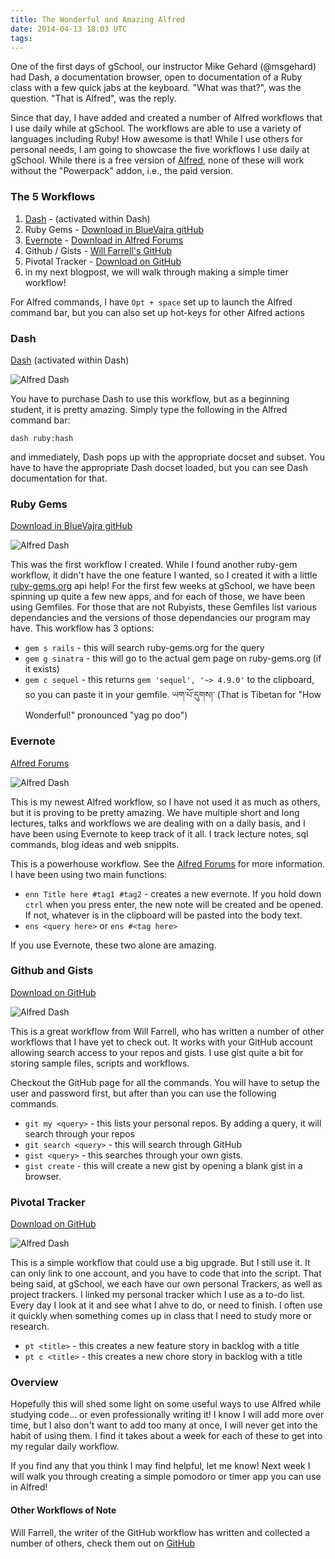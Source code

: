 ```yaml
---
title: The Wonderful and Amazing Alfred
date: 2014-04-13 18:03 UTC
tags:
---
```


One of the first days of gSchool, our instructor Mike Gehard (@msgehard) had Dash, a documentation browser, open to documentation of a Ruby class with a few quick jabs at the keyboard. "What was that?", was the question. "That is Alfred", was the reply.

Since that day, I have added and created a number of Alfred workflows that I use daily while at gSchool. The workflows are able to use a variety of languages including Ruby! How awesome is that! While I use others for personal needs, I am going to showcase the five workflows I use daily at gSchool. While there is a free version of [Alfred](http://www.alfredapp.com/), none of these will work without the "Powerpack" addon, i.e., the paid version.

### The 5 Workflows

1. [Dash](http://kapeli.com/) - (activated within Dash)
2. Ruby Gems - [Download in BlueVajra gitHub](https://github.com/BlueVajra/ruby_gem_workflow)
3. [Evernote](http://www.evernote.com) - [Download in Alfred Forums](http://www.alfredforum.com/topic/840-evernote-80-search-create-append-preview-set-reminders-all-within-alfred/page-18)
4. Github / Gists - [Will Farrell's GitHub](https://github.com/willfarrell/alfred-github-workflow)
5. Pivotal Tracker - [Download on GitHub](https://github.com/kevnull/pivotal-tracker-alfred-workflow)
6. in my next blogpost, we will walk through making a simple timer workflow!

For Alfred commands, I have `Opt + space` set up to launch the Alfred command bar, but you can also set up hot-keys for other Alfred actions

### Dash
[Dash](http://kapeli.com/) (activated within Dash)

![Alfred Dash](alfred_dash.png)

You have to purchase Dash to use this workflow, but as a beginning student, it is pretty amazing. Simply type the following in the Alfred command bar:

`dash ruby:hash`

and immediately, Dash pops up with the appropriate docset and subset. You have to have the appropriate Dash docset loaded, but you can see Dash documentation for that.

### Ruby Gems
[Download in BlueVajra gitHub](https://github.com/BlueVajra/ruby_gem_workflow)

![Alfred Dash](alfred_rubygem.png)

This was the first workflow I created. While I found another ruby-gem workflow, it didn't have the one feature I wanted, so I created it with a little [ruby-gems.org](http://www.ruby-gems.org) api help! For the first few weeks at gSchool, we have been spinning up quite a few new apps, and for each of those, we have been using Gemfiles. For those that are not Rubyists, these Gemfiles list various dependancies and the versions of those dependancies our program may have. This workflow has 3 options:

- `gem s rails` - this will search ruby-gems.org for the query
- `gem g sinatra` - this will go to the actual gem page on ruby-gems.org (if it exists)
- `gem c sequel` - this returns `gem 'sequel', '~> 4.9.0'` to the clipboard, so you can paste it in your gemfile. ཡག་པོ་དུགས།་ (That is Tibetan for "How Wonderful!" pronounced "yag po doo")



### Evernote
[Alfred Forums](http://www.alfredforum.com/topic/840-evernote-80-search-create-append-preview-set-reminders-all-within-alfred/page-18)

![Alfred Dash](alfred_evernote.png)

This is my newest Alfred workflow, so I have not used it as much as others, but it is proving to be pretty amazing. We have multiple short and long lectures, talks and workflows we are dealing with on a daily basis, and I have been using Evernote to keep track of it all. I track lecture notes, sql commands, blog ideas and web snippits.

This is a powerhouse workflow. See the [Alfred Forums](http://www.alfredforum.com/topic/840-evernote-80-search-create-append-preview-set-reminders-all-within-alfred/page-18) for more information. I have been using two main functions:

- `enn Title here #tag1 #tag2` - creates a new evernote. If you hold down `ctrl` when you press enter, the new note will be created and be opened. If not, whatever is in the clipboard will be pasted into the body text.
- `ens <query here>` or `ens #<tag here>`

If you use Evernote, these two alone are amazing.

### Github and Gists
[Download on GitHub](https://github.com/willfarrell/alfred-github-workflow)

![Alfred Dash](alfred_github.png)

This is a great workflow from Will Farrell, who has written a number of other workflows that I have yet to check out. It works with your GitHub account allowing search access to your repos and gists. I use gist quite a bit for storing sample files, scripts and workflows.

Checkout the GitHub page for all the commands. You will have to setup the user and password first, but after than you can use the following commands.

- `git my <query>` - this lists your personal repos. By adding a query, it will search through your repos
- `git search <query>` - this will search through GitHub
- `gist <query>` - this searches through your own gists.
- `gist create` - this will create a new gist by opening a blank gist in a browser.

### Pivotal Tracker
[Download on GitHub](https://github.com/kevnull/pivotal-tracker-alfred-workflow)

![Alfred Dash](alfred_tracker.png)

This is a simple workflow that could use a big upgrade. But I still use it. It can only link to one account, and you have to code that into the script. That being said, at gSchool, we each have our own personal Trackers, as well as project trackers. I linked my personal tracker which I use as a to-do list. Every day I look at it and see what I ahve to do, or need to finish. I often use it quickly when something comes up in class that I need to study more or research.

- `pt <title>` - this creates a new feature story in backlog with a title
- `pt c <title>` - this creates a new chore story in backlog with a title

### Overview

Hopefully this will shed some light on some useful ways to use Alfred while studying code... or even professionally writing it! I know I will add more over time, but I also don't want to add too many at once, I will never get into the habit of using them. I find it takes about a week for each of these to get into my regular daily workflow.

If you find any that you think I may find helpful, let me know! Next week I will walk you through creating a simple pomodoro or timer app you can use in Alfred!


#### Other Workflows of Note
Will Farrell, the writer of the GitHub workflow has written and collected a number of others, check them out on [GitHub](https://github.com/willfarrell/alfred-workflows/blob/master/README.md)
